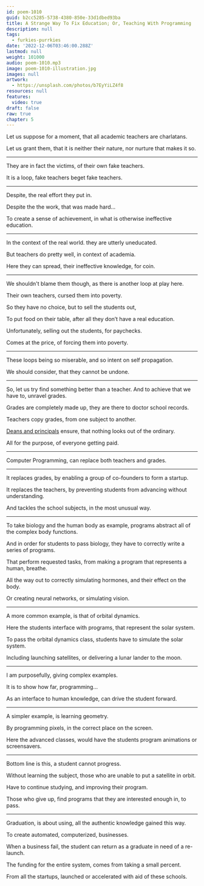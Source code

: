 ```yaml
---
id: poem-1010
guid: b2cc5285-5738-4380-850e-33d1dbed93ba
title: A Strange Way To Fix Education; Or, Teaching With Programming
description: null
tags:
  - furkies-purrkies
date: '2022-12-06T03:46:00.288Z'
lastmod: null
weight: 101000
audio: poem-1010.mp3
image: poem-1010-illustration.jpg
images: null
artwork:
  - https://unsplash.com/photos/b7EyYiLZ4f8
resources: null
features:
  video: true
draft: false
raw: true
chapter: 5
---
```


Let us suppose for a moment,
that all academic teachers are charlatans.

Let us grant them,
that it is neither their nature, nor nurture that makes it so.

---

They are in fact the victims,
of their own fake teachers.

It is a loop,
fake teachers beget fake teachers.

---

Despite,
the real effort they put in.

Despite the the work,
that was made hard…

To create a sense of achievement,
in what is otherwise ineffective education.

---

In the context of the real world.
they are utterly uneducated.

But teachers do pretty well,
in context of academia.

Here they can spread,
their ineffective knowledge, for coin.

---

We shouldn't blame them though,
as there is another loop at play here.

Their own teachers,
cursed them into poverty.

So they have no choice,
but to sell the students out,

To put food on their table,
after all they don’t have a real education.

Unfortunately,
selling out the students, for paychecks.

Comes at the price,
of forcing them into poverty.

---

These loops being so miserable,
and so intent on self propagation.

We should consider,
that they cannot be undone.

---

So, let us try find something better than a teacher.
And to achieve that we have to, unravel grades.

Grades are completely made up,
they are there to doctor school records.

Teachers copy grades,
from one subject to another.

[Deans and principals][0] ensure,
that nothing looks out of the ordinary.

All for the purpose,
of everyone getting paid.

---

Computer Programming,
can replace both teachers and grades.

---

It replaces grades,
by enabling a group of co-founders to form a startup.

It replaces the teachers,
by preventing students from advancing without understanding.

And tackles the school subjects,
in the most unusual way.

---

To take biology and the human body as example,
programs abstract all of the complex body functions.

And in order for students to pass biology,
they have to correctly write a series of programs.

That perform requested tasks,
from making a program that represents a human, breathe.

All the way out to correctly simulating hormones,
and their effect on the body.

Or creating neural networks,
or simulating vision.

---

A more common example,
is that of orbital dynamics.

Here the students interface with programs,
that represent the solar system.

To pass the orbital dynamics class,
students have to simulate the solar system.

Including launching satellites,
or delivering a lunar lander to the moon.

---

I am purposefully,
giving complex examples.

It is to show how far,
programming…

As an interface to human knowledge,
can drive the student forward.

---

A simpler example,
is learning geometry.

By programming pixels,
in the correct place on the screen.

Here the advanced classes,
would have the students program animations or screensavers.

---

Bottom line is this,
a student cannot progress.

Without learning the subject,
those who are unable to put a satellite in orbit.

Have to continue studying,
and improving their program.

Those who give up,
find programs that they are interested enough in, to pass.

---

Graduation, is about using,
all the authentic knowledge gained this way.

To create automated, computerized,
businesses.

When a business fail,
the student can return as a graduate in need of a re-launch.

The funding for the entire system,
comes from taking a small percent.

From all the startups,
launched or accelerated with aid of these schools.

[0]: https://www.youtube.com/watch?v=DzSnvxejenY

